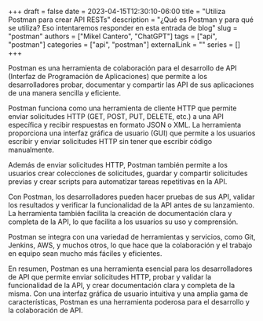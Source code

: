 +++ 
draft = false
date = 2023-04-15T12:30:10-06:00
title = "Utiliza Postman para crear API RESTs"
description = "¿Qué es Postman y para qué se utiliza? Eso intentaremos responder en esta entrada de blog"
slug = "postman"
authors = ["Mikel Cantero", "ChatGPT"]
tags = ["api", "postman"]
categories = ["api", "postman"]
externalLink = ""
series = []
+++

Postman es una herramienta de colaboración para el desarrollo de API (Interfaz de Programación de Aplicaciones) que permite a los desarrolladores probar, documentar y compartir las API de sus aplicaciones de una manera sencilla y eficiente.

Postman funciona como una herramienta de cliente HTTP que permite enviar solicitudes HTTP (GET, POST, PUT, DELETE, etc.) a una API específica y recibir respuestas en formato JSON o XML. La herramienta proporciona una interfaz gráfica de usuario (GUI) que permite a los usuarios escribir y enviar solicitudes HTTP sin tener que escribir código manualmente.

Además de enviar solicitudes HTTP, Postman también permite a los usuarios crear colecciones de solicitudes, guardar y compartir solicitudes previas y crear scripts para automatizar tareas repetitivas en la API.

Con Postman, los desarrolladores pueden hacer pruebas de sus API, validar los resultados y verificar la funcionalidad de la API antes de su lanzamiento. La herramienta también facilita la creación de documentación clara y completa de la API, lo que facilita a los usuarios su uso y comprensión.

Postman se integra con una variedad de herramientas y servicios, como Git, Jenkins, AWS, y muchos otros, lo que hace que la colaboración y el trabajo en equipo sean mucho más fáciles y eficientes.

En resumen, Postman es una herramienta esencial para los desarrolladores de API que permite enviar solicitudes HTTP, probar y validar la funcionalidad de la API, y crear documentación clara y completa de la misma. Con una interfaz gráfica de usuario intuitiva y una amplia gama de características, Postman es una herramienta poderosa para el desarrollo y la colaboración de API.

